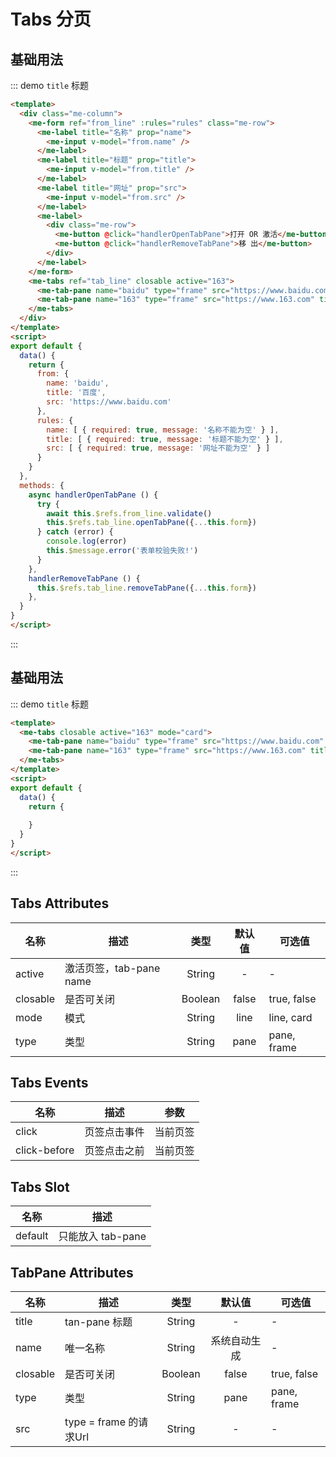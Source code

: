 
# Tabs 分页

## 基础用法
::: demo `title` 标题
```html
<template>
  <div class="me-column">
    <me-form ref="from_line" :rules="rules" class="me-row">
      <me-label title="名称" prop="name">
        <me-input v-model="from.name" />
      </me-label>
      <me-label title="标题" prop="title">
        <me-input v-model="from.title" />
      </me-label>
      <me-label title="网址" prop="src">
        <me-input v-model="from.src" />
      </me-label>
      <me-label>
        <div class="me-row">
          <me-button @click="handlerOpenTabPane">打开 OR 激活</me-button>
          <me-button @click="handlerRemoveTabPane">移 出</me-button>
        </div>
      </me-label>
    </me-form>
    <me-tabs ref="tab_line" closable active="163">
      <me-tab-pane name="baidu" type="frame" src="https://www.baidu.com" title="百度" />
      <me-tab-pane name="163" type="frame" src="https://www.163.com" title="163" />
    </me-tabs>
  </div>
</template>
<script>
export default {
  data() {
    return {
      from: {
        name: 'baidu',
        title: '百度',
        src: 'https://www.baidu.com'
      },
      rules: {
        name: [ { required: true, message: '名称不能为空' } ],
        title: [ { required: true, message: '标题不能为空' } ],
        src: [ { required: true, message: '网址不能为空' } ]
      }
    }
  },
  methods: {
    async handlerOpenTabPane () {
      try {
        await this.$refs.from_line.validate()
        this.$refs.tab_line.openTabPane({...this.form})
      } catch (error) {
        console.log(error)
        this.$message.error('表单校验失败!')
      }
    },
    handlerRemoveTabPane () {
      this.$refs.tab_line.removeTabPane({...this.form})
    },
  }
}
</script>
```
:::

## 基础用法
::: demo `title` 标题
```html
<template>
  <me-tabs closable active="163" mode="card">
    <me-tab-pane name="baidu" type="frame" src="https://www.baidu.com" title="百度" />
    <me-tab-pane name="163" type="frame" src="https://www.163.com" title="163" />
  </me-tabs>
</template>
<script>
export default {
  data() {
    return {
      
    }
  }
}
</script>
```
:::

## Tabs Attributes
| 名称     | 描述                    |  类型   | 默认值 | 可选值      |
| -------- | ----------------------- | :-----: | :----: | ----------- |
| active   | 激活页签，tab-pane name | String  |   -    | -           |
| closable | 是否可关闭              | Boolean | false  | true, false |
| mode     | 模式                    | String  |  line  | line, card  |
| type     | 类型                    | String  |  pane  | pane, frame |

## Tabs Events
| 名称         | 描述         |   参数   |
| ------------ | ------------ | :------: |
| click        | 页签点击事件 | 当前页签 |
| click-before | 页签点击之前 | 当前页签 |

## Tabs Slot
| 名称    | 描述              |
| ------- | ----------------- |
| default | 只能放入 tab-pane |


## TabPane Attributes
| 名称     | 描述                   |  类型   |    默认值    | 可选值      |
| -------- | ---------------------- | :-----: | :----------: | ----------- |
| title    | tan-pane 标题          | String  |      -       | -           |
| name     | 唯一名称               | String  | 系统自动生成 | -           |
| closable | 是否可关闭             | Boolean |    false     | true, false |
| type     | 类型                   | String  |     pane     | pane, frame |
| src      | type = frame 的请求Url | String  |      -       | -           |
